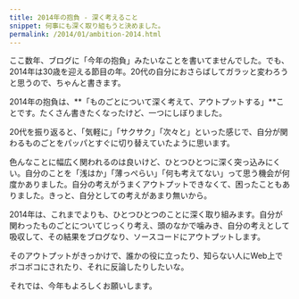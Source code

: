 ```yaml
---
title: 2014年の抱負 - 深く考えること
snippet: 何事にも深く取り組もうと決めました。
permalink: /2014/01/ambition-2014.html
---
```


ここ数年、ブログに「今年の抱負」みたいなことを書いてませんでした。でも、2014年は30歳を迎える節目の年。20代の自分におさらばしてガラッと変わろうと思うので、ちゃんと書きます。

2014年の抱負は、**「ものごとについて深く考えて、アウトプットする」**ことです。たくさん書きたくなったけど、一つにしぼりました。

20代を振り返ると、「気軽に」「サクサク」「次々と」といった感じで、自分が関わるものごとをパッパとすぐに切り替えていたように思います。

色んなことに幅広く関われるのは良いけど、ひとつひとつに深く突っ込みにくい。自分のことを「浅はか」「薄っぺらい」「何も考えてない」って思う機会が何度かありました。自分の考えがうまくアウトプットできなくて、困ったこともありました。きっと、自分としての考えがあまり無いから。

2014年は、これまでよりも、ひとつひとつのことに深く取り組みます。自分が関わったものごとについてじっくり考え、頭のなかで噛みき、自分の考えとして吸収して、その結果をブログなり、ソースコードにアウトプットします。

そのアウトプットがきっかけで、誰かの役に立ったり、知らない人にWeb上でボコボコにされたり、それに反論したりしたいな。

それでは、今年もよろしくお願いします。
